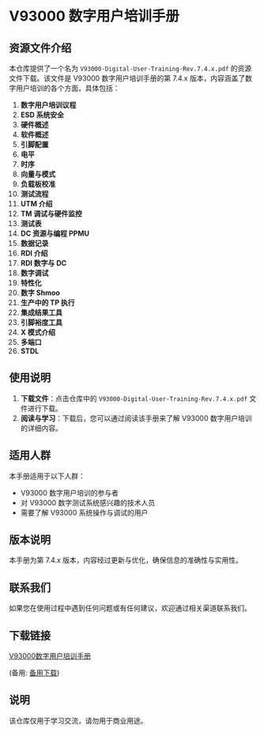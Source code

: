 # V93000 数字用户培训手册

## 资源文件介绍

本仓库提供了一个名为 `V93000-Digital-User-Training-Rev.7.4.x.pdf` 的资源文件下载。该文件是 V93000 数字用户培训手册的第 7.4.x 版本，内容涵盖了数字用户培训的各个方面，具体包括：

1. **数字用户培训议程**
2. **ESD 系统安全**
3. **硬件概述**
4. **软件概述**
5. **引脚配置**
6. **电平**
7. **时序**
8. **向量与模式**
9. **负载板校准**
10. **测试流程**
11. **UTM 介绍**
12. **TM 调试与硬件监控**
13. **测试表**
14. **DC 资源与编程 PPMU**
15. **数据记录**
16. **RDI 介绍**
17. **RDI 数字与 DC**
18. **数字调试**
19. **特性化**
20. **数字 Shmoo**
21. **生产中的 TP 执行**
22. **集成结果工具**
23. **引脚裕度工具**
24. **X 模式介绍**
25. **多端口**
26. **STDL**

## 使用说明

1. **下载文件**：点击仓库中的 `V93000-Digital-User-Training-Rev.7.4.x.pdf` 文件进行下载。
2. **阅读与学习**：下载后，您可以通过阅读该手册来了解 V93000 数字用户培训的详细内容。

## 适用人群

本手册适用于以下人群：

- V93000 数字用户培训的参与者
- 对 V93000 数字测试系统感兴趣的技术人员
- 需要了解 V93000 系统操作与调试的用户

## 版本说明

本手册为第 7.4.x 版本，内容经过更新与优化，确保信息的准确性与实用性。

## 联系我们

如果您在使用过程中遇到任何问题或有任何建议，欢迎通过相关渠道联系我们。

## 下载链接
[V93000数字用户培训手册](https://pan.quark.cn/s/c937e741bd3e) 

(备用: [备用下载](https://pan.baidu.com/s/1lESp0Dg1m7_7gQvXMi-58A?pwd=1234))

## 说明

该仓库仅用于学习交流，请勿用于商业用途。
